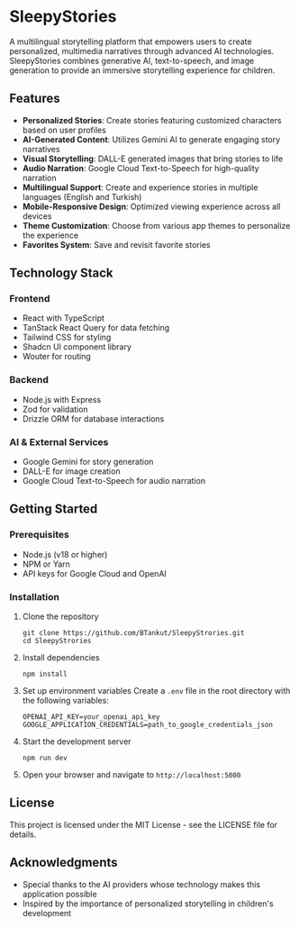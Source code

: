 # SleepyStories

A multilingual storytelling platform that empowers users to create personalized, multimedia narratives through advanced AI technologies. SleepyStories combines generative AI, text-to-speech, and image generation to provide an immersive storytelling experience for children.

## Features

- **Personalized Stories**: Create stories featuring customized characters based on user profiles
- **AI-Generated Content**: Utilizes Gemini AI to generate engaging story narratives
- **Visual Storytelling**: DALL-E generated images that bring stories to life
- **Audio Narration**: Google Cloud Text-to-Speech for high-quality narration
- **Multilingual Support**: Create and experience stories in multiple languages (English and Turkish)
- **Mobile-Responsive Design**: Optimized viewing experience across all devices
- **Theme Customization**: Choose from various app themes to personalize the experience
- **Favorites System**: Save and revisit favorite stories

## Technology Stack

### Frontend
- React with TypeScript
- TanStack React Query for data fetching
- Tailwind CSS for styling
- Shadcn UI component library
- Wouter for routing

### Backend
- Node.js with Express
- Zod for validation
- Drizzle ORM for database interactions

### AI & External Services
- Google Gemini for story generation
- DALL-E for image creation
- Google Cloud Text-to-Speech for audio narration

## Getting Started

### Prerequisites
- Node.js (v18 or higher)
- NPM or Yarn
- API keys for Google Cloud and OpenAI

### Installation

1. Clone the repository
   ```
   git clone https://github.com/BTankut/SleepyStrories.git
   cd SleepyStrories
   ```

2. Install dependencies
   ```
   npm install
   ```

3. Set up environment variables
   Create a `.env` file in the root directory with the following variables:
   ```
   OPENAI_API_KEY=your_openai_api_key
   GOOGLE_APPLICATION_CREDENTIALS=path_to_google_credentials_json
   ```

4. Start the development server
   ```
   npm run dev
   ```

5. Open your browser and navigate to `http://localhost:5000`

## License

This project is licensed under the MIT License - see the LICENSE file for details.

## Acknowledgments

- Special thanks to the AI providers whose technology makes this application possible
- Inspired by the importance of personalized storytelling in children's development
